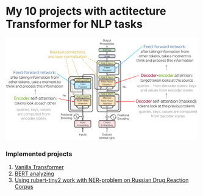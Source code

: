 # My 10 projects with actitecture Transformer for NLP tasks
![image](transformers.png)

### Implemented projects
1) [Vanilla Transformer](https://github.com/leffff/south-park-character-generation/blob/main/models/AE.ipynb)
2) [BERT analyzing](https://github.com/leffff/south-park-character-generation/blob/main/models/VAE.ipynb)
3) [Using rubert-tiny2 work with NER-problem on Russian Drug Reaction Corpus](https://github.com/Arseny5/nlp-personal-projects/tree/main/03-bert-for-NER)

